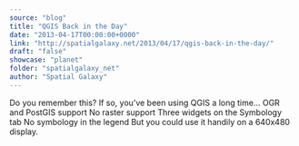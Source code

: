 ```yaml
---
source: "blog"
title: "QGIS Back in the Day"
date: "2013-04-17T00:00:00+0000"
link: "http://spatialgalaxy.net/2013/04/17/qgis-back-in-the-day/"
draft: "false"
showcase: "planet"
folder: "spatialgalaxy_net"
author: "Spatial Galaxy"
---
```


Do you remember this?
If so, you&rsquo;ve been using QGIS a long time&hellip;
 OGR and PostGIS support No raster support Three widgets on the Symbology tab No symbology in the legend  But you could use it handily on a 640x480 display.
